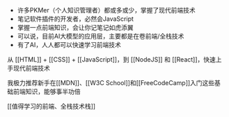 - 许多PKMer（个人知识管理者）都或多或少，掌握了现代前端技术
- 笔记软件插件的开发者，必然会JavaScript
- 掌握一点前端知识，会让你记笔记如虎添翼
- 可以说，目前AI大模型的应用层，主要都是在卷前端/全栈技术
- 有了AI，人人都可以快速学习前端技术

从 [[HTML]] + [[CSS]] + [[JavaScript]]，到 [[NodeJS]] 和 [[React]]，快速上手现代前端技术

我极力推荐新手在[[MDN]]、[[W3C School]]和[[FreeCodeCamp]]入门这些基础前端知识，能够事半功倍

[[值得学习的前端、全栈技术栈]]

